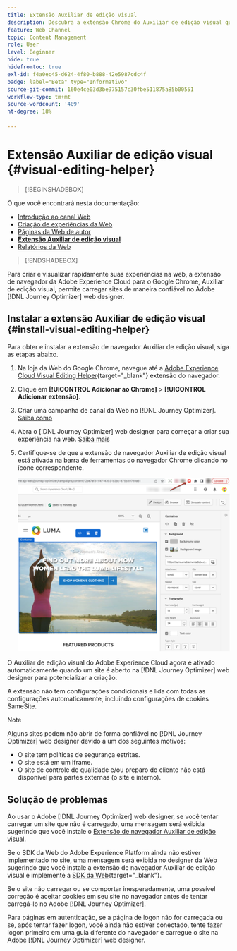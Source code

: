 ```yaml
---
title: Extensão Auxiliar de edição visual
description: Descubra a extensão Chrome do Auxiliar de edição visual que permite criar e visualizar páginas da Web no Journey Optimizer
feature: Web Channel
topic: Content Management
role: User
level: Beginner
hide: true
hidefromtoc: true
exl-id: f4a0ec45-d624-4f80-b888-42e5987cdc4f
badge: label="Beta" type="Informativo"
source-git-commit: 160e4ce03d3be975157c30fbe511875a85b00551
workflow-type: tm+mt
source-wordcount: '409'
ht-degree: 18%

---
```


# Extensão Auxiliar de edição visual {#visual-editing-helper}

>[!BEGINSHADEBOX]

O que você encontrará nesta documentação:

* [Introdução ao canal Web](get-started-web.md)
* [Criação de experiências da Web](create-web.md)
* [Páginas da Web de autor](author-web.md)
* **[Extensão Auxiliar de edição visual](visual-editing-helper.md)**
* [Relatórios da Web](web-report.md)

>[!ENDSHADEBOX]

Para criar e visualizar rapidamente suas experiências na web, a extensão de navegador da Adobe Experience Cloud para o Google Chrome, Auxiliar de edição visual, permite carregar sites de maneira confiável no Adobe [!DNL Journey Optimizer] web designer.

## Instalar a extensão Auxiliar de edição visual {#install-visual-editing-helper}

Para obter e instalar a extensão de navegador Auxiliar de edição visual, siga as etapas abaixo.

1. Na loja da Web do Google Chrome, navegue até a [Adobe Experience Cloud Visual Editing Helper](https://chrome.google.com/webstore/detail/adobe-experience-cloud-vi/kgmjjkfjacffaebgpkpcllakjifppnca){target="_blank"} extensão do navegador.

1. Clique em **[!UICONTROL Adicionar ao Chrome]** > **[!UICONTROL Adicionar extensão]**.

1. Criar uma campanha de canal da Web no [!DNL Journey Optimizer]. [Saiba como](author-web.md#create-web-campaign)

1. Abra o [!DNL Journey Optimizer] web designer para começar a criar sua experiência na web. [Saiba mais](author-web.md)

1. Certifique-se de que a extensão de navegador Auxiliar de edição visual está ativada na barra de ferramentas do navegador Chrome clicando no ícone correspondente.

   ![](assets/web-visual-editing-extension.png)

O Auxiliar de edição visual do Adobe Experience Cloud agora é ativado automaticamente quando um site é aberto na [!DNL Journey Optimizer] web designer para potencializar a criação.

A extensão não tem configurações condicionais e lida com todas as configurações automaticamente, incluindo configurações de cookies SameSite.

>[!NOTE]
>
>Alguns sites podem não abrir de forma confiável no [!DNL Journey Optimizer] web designer devido a um dos seguintes motivos:
>
> * O site tem políticas de segurança estritas.
> * O site está em um iframe.
> * O site de controle de qualidade e/ou preparo do cliente não está disponível para partes externas (o site é interno).


## Solução de problemas

Ao usar o Adobe [!DNL Journey Optimizer] web designer, se você tentar carregar um site que não é carregado, uma mensagem será exibida sugerindo que você instale o [Extensão de navegador Auxiliar de edição visual](#install-visual-editing-helper).

Se o SDK da Web do Adobe Experience Platform ainda não estiver implementado no site, uma mensagem será exibida no designer da Web sugerindo que você instale a extensão de navegador Auxiliar de edição visual e implemente a [SDK da Web](https://experienceleague.adobe.com/docs/platform-learn/implement-web-sdk/overview.html?lang=pt-BR){target="_blank"}.

Se o site não carregar ou se comportar inesperadamente, uma possível correção é aceitar cookies em seu site no navegador antes de tentar carregá-lo no Adobe [!DNL Journey Optimizer].

Para páginas em autenticação, se a página de logon não for carregada ou se, após tentar fazer logon, você ainda não estiver conectado, tente fazer logon primeiro em uma guia diferente do navegador e carregue o site na Adobe [!DNL Journey Optimizer] web designer.
